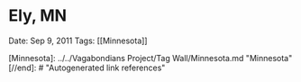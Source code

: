 # Ely, MN

Date: Sep 9, 2011
Tags: [[Minnesota]]

[//begin]: # "Autogenerated link references for markdown compatibility"
[Minnesota]: ../../Vagabondians Project/Tag Wall/Minnesota.md "Minnesota"
[//end]: # "Autogenerated link references"